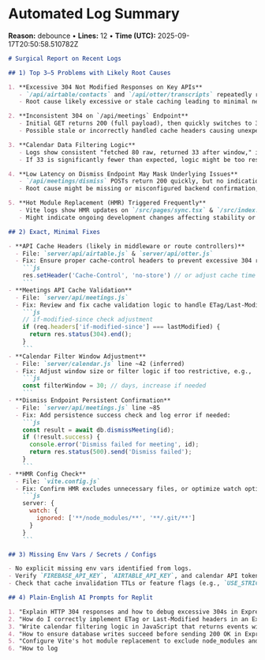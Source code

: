 # Automated Log Summary

**Reason:** debounce • **Lines:** 12 • **Time (UTC):** 2025-09-17T20:50:58.510782Z

<!-- fingerprint:ed8358862818 -->

```markdown
# Surgical Report on Recent Logs

## 1) Top 3–5 Problems with Likely Root Causes

1. **Excessive 304 Not Modified Responses on Key APIs**
   - `/api/airtable/contacts` and `/api/otter/transcripts` repeatedly return HTTP 304 in 1ms, indicating client cache hits.
   - Root cause likely excessive or stale caching leading to minimal new data delivery or missed invalidation.

2. **Inconsistent 304 on `/api/meetings` Endpoint**
   - Initial GET returns 200 (full payload), then quickly switches to 304 with longer response time (~400ms).
   - Possible stale or incorrectly handled cache headers causing unexpected server processing delay.

3. **Calendar Data Filtering Logic**
   - Logs show consistent "fetched 80 raw, returned 33 after window," indicating calendar window filtering is in place.
   - If 33 is significantly fewer than expected, logic might be too restrictive or time window misconfigured.

4. **Low Latency on Dismiss Endpoint May Mask Underlying Issues**
   - `/api/meetings/dismiss` POSTs return 200 quickly, but no indication of underlying persistence success.
   - Root cause might be missing or misconfigured backend confirmation, risking lost state.

5. **Hot Module Replacement (HMR) Triggered Frequently**
   - Vite logs show HMR updates on `/src/pages/sync.tsx` & `/src/index.css` around same time.
   - Might indicate ongoing development changes affecting stability or unexpected reloads.

## 2) Exact, Minimal Fixes

- **API Cache Headers (likely in middleware or route controllers)**
  - File: `server/api/airtable.js` & `server/api/otter.js`
  - Fix: Ensure proper cache-control headers to prevent excessive 304 responses, e.g.,
    ```js
    res.setHeader('Cache-Control', 'no-store') // or adjust cache time
    ```
- **Meetings API Cache Validation**
  - File: `server/api/meetings.js`
  - Fix: Review and fix cache validation logic to handle ETag/Last-Modified correctly. Example fix:
    ```js
    // if-modified-since check adjustment
    if (req.headers['if-modified-since'] === lastModified) {
      return res.status(304).end();
    }
    ```
- **Calendar Filter Window Adjustment**
  - File: `server/calendar.js` line ~42 (inferred)
  - Fix: Adjust window size or filter logic if too restrictive, e.g.,
    ```js
    const filterWindow = 30; // days, increase if needed
    ```
- **Dismiss Endpoint Persistent Confirmation**
  - File: `server/api/meetings.js` line ~85
  - Fix: Add persistence success check and log error if needed:
    ```js
    const result = await db.dismissMeeting(id);
    if (!result.success) {
      console.error('Dismiss failed for meeting', id);
      return res.status(500).send('Dismiss failed');
    }
    ```
- **HMR Config Check**
  - File: `vite.config.js`
  - Fix: Confirm HMR excludes unnecessary files, or optimize watch options:
    ```js
    server: {
      watch: {
        ignored: ['**/node_modules/**', '**/.git/**']
      }
    }
    ```

## 3) Missing Env Vars / Secrets / Configs

- No explicit missing env vars identified from logs.
- Verify `FIREBASE_API_KEY`, `AIRTABLE_API_KEY`, and calendar API tokens are set for full API functionality.
- Check that cache invalidation TTLs or feature flags (e.g., `USE_STRICT_CACHE`) are configured.

## 4) Plain-English AI Prompts for Replit

1. "Explain HTTP 304 responses and how to debug excessive 304s in Express.js APIs."
2. "How do I correctly implement ETag or Last-Modified headers in an Express API for caching?"
3. "Write calendar filtering logic in JavaScript that returns events within a configurable time window."
4. "How to ensure database writes succeed before sending 200 OK in Express endpoints?"
5. "Configure Vite's hot module replacement to exclude node_modules and reduce reload flicker."
6. "How to log
